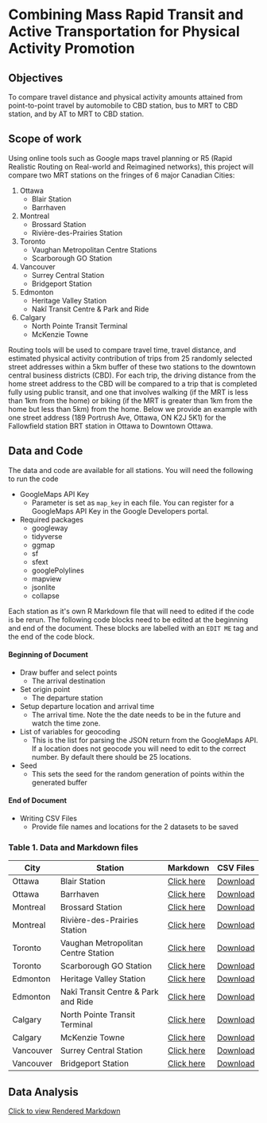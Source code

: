 # Combining Mass Rapid Transit and Active Transportation for Physical Activity Promotion

## Objectives 

To compare travel distance and physical activity amounts attained from point-to-point travel by automobile to CBD station, bus to MRT to CBD station, and by AT to MRT to CBD station.

##  Scope of work

Using online tools such as Google maps travel planning or R5 (Rapid Realistic Routing on Real-world and Reimagined networks), this project will compare two MRT stations on the fringes of 6 major Canadian Cities: 

1. Ottawa
    * Blair Station
    * Barrhaven
2. Montreal 
    * Brossard Station
    * Rivière-des-Prairies Station
3. Toronto
    * Vaughan Metropolitan Centre Stations
    * Scarborough GO Station
4. Vancouver
    * Surrey Central Station
    * Bridgeport Station
5. Edmonton
    * Heritage Valley Station
    * Nakî Transit Centre & Park and Ride
6. Calgary
    * North Pointe Transit Terminal
    * McKenzie Towne


Routing tools will be used to compare travel time, travel distance, and estimated physical activity contribution of trips from 25 randomly selected street addresses within a 5km buffer of these two stations to the downtown central business districts (CBD). For each trip, the driving distance from the home street address to the CBD will be compared to a trip that is completed fully using public transit, and one that involves walking (if the MRT is less than 1km from the home) or biking (if the MRT is greater than 1km from the home but less than 5km) from the home. Below we provide an example with one street address (189 Portrush Ave, Ottawa, ON K2J 5K1) for the Fallowfield station BRT station in Ottawa to Downtown Ottawa. 

## Data and Code

The data and code are available for all stations. You will need the following to run the code

* GoogleMaps API Key 
    * Parameter is set as `map_key` in each file. You can register for a GoogleMaps API Key in the Google Developers portal.
* Required packages
    * googleway
    * tidyverse
    * ggmap
    * sf
    * sfext
    * googlePolylines
    * mapview
    * jsonlite
    * collapse

Each station as it's own R Markdown file that will need to edited if the code is be rerun. The following code blocks need to be edited at the beginning and end of the document. These blocks are labelled with an `EDIT ME` tag and the end of the code block.

#### Beginning of Document

* Draw buffer and select points 
    * The arrival destination
* Set origin point
    * The departure station
* Setup departure location and arrival time
    * The arrival time. Note the the date needs to be in the future and watch the time zone. 
* List of variables for geocoding
    * This is the list for parsing the JSON return from the GoogleMaps API. If a location does not geocode you will need to edit to the correct number. By default there should be 25 locations. 
* Seed
    * This sets the seed for the random generation of points within the generated buffer
    
#### End of Document

* Writing CSV Files
    * Provide file names and locations for the 2 datasets to be saved

### Table 1. Data and Markdown files

City  | Station | Markdown | CSV Files
------------- | ------------- | ------------- | -------------
Ottawa  | Blair Station | [Click here](https://github.com/walkabilly/phac_routing/blob/main/Ottawa/Ottawa_Blaire_Station.md) | [Download](https://github.com/walkabilly/phac_routing/blob/main/Ottawa/ottawa_blaire_bike_transit_drive.csv)
Ottawa  | Barrhaven | [Click here](https://github.com/walkabilly/phac_routing/blob/main/Ottawa/Ottawa_Barrhaveb_Station.md) | [Download](https://github.com/walkabilly/phac_routing/blob/main/Ottawa/ottawa_barrhaven_bike_transit_drive.csv)
Montreal  | Brossard Station | [Click here](https://github.com/walkabilly/phac_routing/blob/main/Montreal/Montreal_Brossard_Station.md) | [Download](https://github.com/walkabilly/phac_routing/blob/main/Montreal/Montreal_Brossard_bike_transit_drive.csv)
Montreal  | Rivière-des-Prairies Station | [Click here](https://github.com/walkabilly/phac_routing/blob/main/Montreal/Montreal_RivierePrairie_Station.md) | [Download](https://github.com/walkabilly/phac_routing/blob/main/Montreal/montreal_riviereprairie_bike_transit_drive.csv)
Toronto  | Vaughan Metropolitan Centre Station | [Click here](https://github.com/walkabilly/phac_routing/blob/main/Toronto/Toronto_Vaughn_Station.md) | [Download](https://github.com/walkabilly/phac_routing/blob/main/Toronto/Toronto_Vaughn_bike_transit_drive.csv)
Toronto  | Scarborough GO Station | [Click here](https://github.com/walkabilly/phac_routing/blob/main/Toronto/Toronto_Scarborough_Station.md) | [Download](https://github.com/walkabilly/phac_routing/blob/main/Toronto/Toronto_Scarborough_bike_transit_drive.csv)
Edmonton  | Heritage Valley Station | [Click here](https://github.com/walkabilly/phac_routing/blob/main/Edmonton/Edmonton_Heritage_Station.md) | [Download](https://github.com/walkabilly/phac_routing/blob/main/Edmonton/edmonton_heritage_bike_transit_drive.csv)
Edmonton  | Nakî Transit Centre & Park and Ride | [Click here](https://github.com/walkabilly/phac_routing/blob/main/Edmonton/Edmonton_Naki_Station.md) | [Download](https://github.com/walkabilly/phac_routing/blob/main/Edmonton/Edmonton_Naki_bike_transit_drive.csv)
Calgary  | North Pointe Transit Terminal | [Click here](https://github.com/walkabilly/phac_routing/blob/main/Calgary/Calgary_NorthPoint_Station.md) | [Download](https://github.com/walkabilly/phac_routing/blob/main/Calgary/calgary_northpoint_bike_transit_drive.csv)
Calgary  | McKenzie Towne | [Click here](https://github.com/walkabilly/phac_routing/blob/main/Calgary/Calgary_McKenzie_Station.md) | [Download](https://github.com/walkabilly/phac_routing/blob/main/Calgary/calgary_mckenzie_bike_transit_drive.csv)
Vancouver  | Surrey Central Station | [Click here](https://github.com/walkabilly/phac_routing/blob/main/Vancouver/Vancouver_Surrey_Station.md) | [Download](https://raw.githubusercontent.com/walkabilly/phac_routing/main/Vancouver/vancouver_surrey_bike_transit_drive.csv)
Vancouver  | Bridgeport Station | [Click here](https://github.com/walkabilly/phac_routing/blob/main/Vancouver/Vancouver_Bridgeport_Station.md) | [Download](https://raw.githubusercontent.com/walkabilly/phac_routing/main/Vancouver/vancouver_bridgeport_bike_transit_drive.csv)

## Data Analysis

[Click to view Rendered Markdown](https://github.com/walkabilly/phac_routing/blob/main/data_analysis.md)


